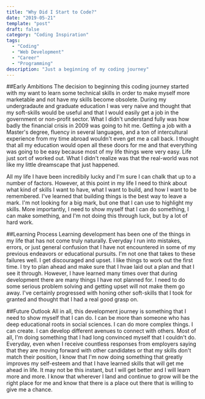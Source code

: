 ```yaml
---
title: "Why Did I Start to Code?"
date: "2019-05-21"
template: "post"
draft: false
category: "Coding Inspiration"
tags:
  - "Coding"
  - "Web Development"
  - "Career"
  - "Programming"
description: "Just a beginning of my coding journey"
---
```


##Early Ambitions
The decision to beginning this coding journey started with my want to learn some technical skills in order to make myself more marketable and not have my skills become obsolete. During my undergradaute and graduate education I was very naive and thought that my soft-skills would be useful and that I would easily get a job in the government or non-profit sector. What I didn't understand fully was how badly the financial crisis in 2009 was going to hit me. Getting a job with a Master's degree, fluency in several languages, and a ton of intercultural experience from my time abroad wouldn't even get me a call back. I thought that all my education would open all these doors for me and that everything was going to be easy because most of my life things were very easy. Life just sort of worked out. What I didn't realize was that the real-world was not like my little dreamscape that just happened.

All my life I have been incredibily lucky and I'm sure I can chalk that up to a number of factors. However, at this point in my life I need to think about what kind of skills I want to have, what I want to build, and how I want to be remembered. I've learned that building things is the best way to leave a mark. I'm not looking for a big mark, but one that I can use to highlight my skills. More importantly, I need to show myself that I can do something, I can make something, and I'm not doing this through luck, but by a lot of hard work.

##Learning Process
Learning development has been one of the things in my life that has not come truly naturally. Everyday I run into mistakes, errors, or just general confusion that I have not encountered in some of my previous endeavors or educational pursuits. I'm not one that takes to these failures well. I get discouraged and upset. I like things to work out the first time. I try to plan ahead and make sure that I hvae laid out a plan and that I see it through. However, I have learned many times over that during development there are many things I have not planned for. I need to do some serious problem solving and getting upset will not make them go away. I've certainly progressed with honing other soft-skills that I took for granted and thought that I had a real good grasp on.

##Future Outlook
All in all, this development journey is something that I need to show myself that I can do. I can be more than someone who has deep educational roots in social sciences. I can do more complex things. I can create. I can develop different avenues to connect with others. Most of all, I'm doing something that I had long convinced myself that I couldn't do. Everyday, even when I receive countless responses from employers saying that they are moving forward with other candidates or that my skills don't match their position, I know that I'm now doing something that greatly improves my self-esteem and that I have learned skills that will get me ahead in life. It may not be this instant, but I will get better and I will learn more and more. I know that wherever I land and continue to grow will be the right place for me and know that there is a place out there that is willing to give me a chance.
